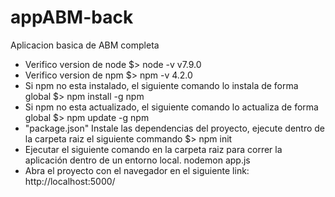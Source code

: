 # appABM-back
Aplicacion basica de ABM completa


- Verifico version de node $> node -v v7.9.0
- Verifico version de npm $> npm -v 4.2.0
- Si npm no esta instalado, el siguiente comando lo instala de forma global $> npm install -g npm
- Si npm no esta actualizado, el siguiente comando lo actualiza de forma global $> npm update -g npm
- "package.json" Instale las dependencias del proyecto, ejecute dentro de la carpeta raiz el siguiente commando $> npm init
- Ejecutar el siguiente comando en la carpeta raiz para correr la aplicación dentro de un entorno local.
nodemon app.js
- Abra el proyecto con el navegador en el siguiente link: http://localhost:5000/
